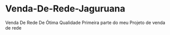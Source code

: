 # Venda-De-Rede-Jaguruana
 Venda De Rede De Ótima Qualidade
Primeira parte do meu Projeto de venda de rede
